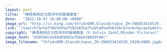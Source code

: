 ```yaml
---
layout: post
title:  "佛得角附近大西洋中的玻璃章鱼"
date:   "2022-10-07 16:00:00 +0800"
image_url: "http://cn.bing.com/th?id=OHR.GlassOctopus_ZH-CN6853414529_1920x1080.jpg&rf=LaDigue_1920x1080.jpg&pid=hp"
link: "/search?q=%e7%8e%bb%e7%92%83%e7%ab%a0%e9%b1%bc&form=hpcapt&mkt=zh-cn"
copyright: "佛得角附近大西洋中的玻璃章鱼 (© Solvin Zankl/Minden Pictures)"
image_hash: "838500c4289d69d91e7b0eb388ddf40c"
image_filename: "th?id=OHR.GlassOctopus_ZH-CN6853414529_1920x1080.jpg&rf=LaDigue_1920x1080.jpg&pid=hp"
---
```

